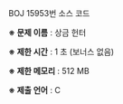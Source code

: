 BOJ 15953번 소스 코드

<b>※ 문제 이름</b> : 상금 헌터

<b>※ 제한 시간</b> : 1 초 (보너스 없음)

<b>※ 제한 메모리</b> : 512 MB

<b>※ 제출 언어</b> : C
